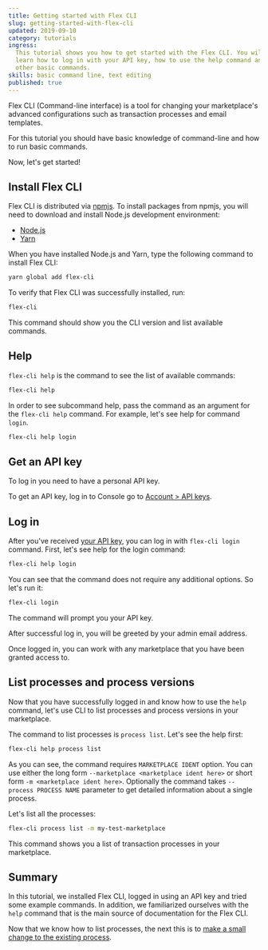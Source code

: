 ```yaml
---
title: Getting started with Flex CLI
slug: getting-started-with-flex-cli
updated: 2019-09-10
category: tutorials
ingress:
  This tutorial shows you how to get started with the Flex CLI. You will
  learn how to log in with your API key, how to use the help command and
  other basic commands.
skills: basic command line, text editing
published: true
---
```


<asciinema recording-id="267478"></asciinema>

Flex CLI (Command-line interface) is a tool for changing your
marketplace's advanced configurations such as transaction processes and
email templates.

For this tutorial you should have basic knowledge of command-line and
how to run basic commands.

Now, let's get started!

## Install Flex CLI

Flex CLI is distributed via
[npmjs](https://www.npmjs.com/package/flex-cli). To install packages
from npmjs, you will need to download and install Node.js development
environment:

- [Node.js](https://nodejs.org/)
- [Yarn](https://classic.yarnpkg.com/en/docs/install)

When you have installed Node.js and Yarn, type the following command to
install Flex CLI:

```bash
yarn global add flex-cli
```

To verify that Flex CLI was successfully installed, run:

```bash
flex-cli
```

This command should show you the CLI version and list available
commands.

## Help

<asciinema recording-id="267479"></asciinema>

`flex-cli help` is the command to see the list of available commands:

```bash
flex-cli help
```

In order to see subcommand help, pass the command as an argument for the
`flex-cli help` command. For example, let's see help for command
`login`.

```bash
flex-cli help login
```

## Get an API key

To log in you need to have a personal API key.

To get an API key, log in to Console go to
[Account > API keys](https://flex-console.sharetribe.com/api-keys).

## Log in

<asciinema recording-id="267480"></asciinema>

After you've received [your API key](#get-an-api-key), you can log in
with `flex-cli login` command. First, let's see help for the login
command:

```bash
flex-cli help login
```

You can see that the command does not require any additional options. So
let's run it:

```bash
flex-cli login
```

The command will prompt you your API key.

After successful log in, you will be greeted by your admin email
address.

Once logged in, you can work with any marketplace that you have been
granted access to.

## List processes and process versions

<asciinema recording-id="267481"></asciinema>

Now that you have successfully logged in and know how to use the `help`
command, let's use CLI to list processes and process versions in your
marketplace.

The command to list processes is `process list`. Let's see the help
first:

```bash
flex-cli help process list
```

As you can see, the command requires `MARKETPLACE IDENT` option. You can
use either the long form `--marketplace <marketplace ident here>` or
short form `-m <marketplace ident here>`. Optionally the command takes
`--process PROCESS NAME` parameter to get detailed information about a
single process.

Let's list all the processes:

```bash
flex-cli process list -m my-test-marketplace
```

This command shows you a list of transaction processes in your
marketplace.

## Summary

In this tutorial, we installed Flex CLI, logged in using an API key and
tried some example commands. In addition, we familiarized ourselves with
the `help` command that is the main source of documentation for the Flex
CLI.

Now that we know how to list processes, the next this is to
[make a small change to the existing process](/tutorials/edit-transaction-process-with-flex-cli/).
